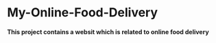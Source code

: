 # My-Online-Food-Delivery
<h4>This project contains a websit which is related to online food delivery</h4>
